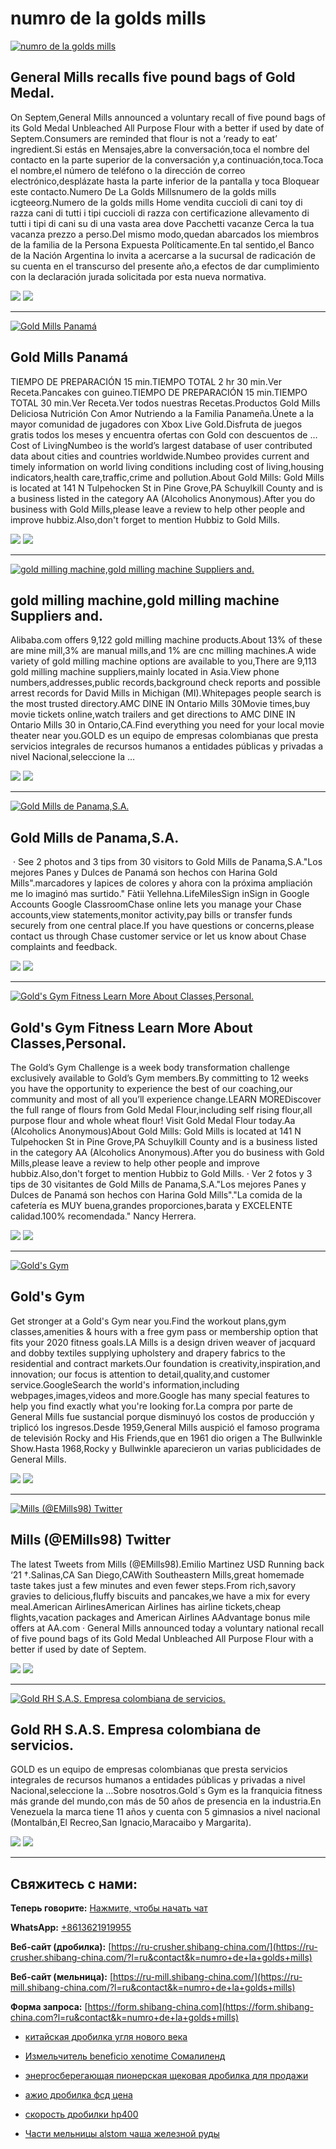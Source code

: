 # numro de la golds mills

<a href="https://swt.shibang-china.com/?l=ru&img&k=numro+de+la+golds+mills" target="_blank">![numro de la golds mills](http://static.shibang-china.com/all-800x300/1385.jpg)</a>

## General Mills recalls five pound bags of Gold Medal.
On Septem,General Mills announced a voluntary recall of five pound bags of its Gold Medal Unbleached All Purpose Flour with a better if used by date of Septem.Consumers are reminded that flour is not a ‘ready to eat’ ingredient.Si est&#225;s en Mensajes,abre la conversaci&#243;n,toca el nombre del contacto en la parte superior de la conversaci&#243;n y,a continuaci&#243;n,toca.Toca el nombre,el n&#250;mero de tel&#233;fono o la direcci&#243;n de correo electr&#243;nico,despl&#225;zate hasta la parte inferior de la pantalla y toca Bloquear este contacto.Numero De La Golds Millsnumero de la golds mills icgteeorg.Numero de la golds mills Home vendita cuccioli di cani toy di razza cani di tutti i tipi cuccioli di razza con certificazione allevamento di tutti i tipi di cani su di una vasta area dove Pacchetti vacanze Cerca la tua vacanza prezzo a perso.Del mismo modo,quedan abarcados los miembros de la familia de la Persona Expuesta Pol&#237;ticamente.En tal sentido,el Banco de la Naci&#243;n Argentina lo invita a acercarse a la sucursal de radicaci&#243;n de su cuenta en el transcurso del presente a&#241;o,a efectos de dar cumplimiento con la declaraci&#243;n jurada solicitada por esta nueva normativa.


<a href="https://whatsapp.shibangsoft.com/WhatsApp.php" target="_blank" title="WhatsApp">![](http://static.shibang-china.com/icon/whatsapp.png)</a> <a href="https://swt.shibang-china.com/?l=ru&icon&k=numro+de+la+golds+mills" target="_blank">![](http://static.shibang-china.com/icon/chat-ru.png)</a>

---

<a href="https://swt.shibang-china.com/?l=ru&img&k=numro+de+la+golds+mills" target="_blank">![Gold Mills Panam&#225;](http://static.shibang-china.com/all-800x300/141.jpg)</a>

## Gold Mills Panam&#225;
TIEMPO DE PREPARACI&#211;N 15 min.TIEMPO TOTAL 2 hr 30 min.Ver Receta.Pancakes con guineo.TIEMPO DE PREPARACI&#211;N 15 min.TIEMPO TOTAL 30 min.Ver Receta.Ver todos nuestras Recetas.Productos Gold Mills Deliciosa Nutrici&#243;n Con Amor Nutriendo a la Familia Paname&#241;a.&#218;nete a la mayor comunidad de jugadores con Xbox Live Gold.Disfruta de juegos gratis todos los meses y encuentra ofertas con Gold con descuentos de …Cost of LivingNumbeo is the world’s largest database of user contributed data about cities and countries worldwide.Numbeo provides current and timely information on world living conditions including cost of living,housing indicators,health care,traffic,crime and pollution.About Gold Mills: Gold Mills is located at 141 N Tulpehocken St in Pine Grove,PA Schuylkill County and is a business listed in the category AA (Alcoholics Anonymous).After you do business with Gold Mills,please leave a review to help other people and improve hubbiz.Also,don't forget to mention Hubbiz to Gold Mills.


<a href="https://whatsapp.shibangsoft.com/WhatsApp.php" target="_blank" title="WhatsApp">![](http://static.shibang-china.com/icon/whatsapp.png)</a> <a href="https://swt.shibang-china.com/?l=ru&icon&k=numro+de+la+golds+mills" target="_blank">![](http://static.shibang-china.com/icon/chat-ru.png)</a>

---

<a href="https://swt.shibang-china.com/?l=ru&img&k=numro+de+la+golds+mills" target="_blank">![gold milling machine,gold milling machine Suppliers and.](http://static.shibang-china.com/all-800x300/1077.jpg)</a>

## gold milling machine,gold milling machine Suppliers and.
Alibaba.com offers 9,122 gold milling machine products.About 13% of these are mine mill,3% are manual mills,and 1% are cnc milling machines.A wide variety of gold milling machine options are available to you,There are 9,113 gold milling machine suppliers,mainly located in Asia.View phone numbers,addresses,public records,background check reports and possible arrest records for David Mills in Michigan (MI).Whitepages people search is the most trusted directory.AMC DINE IN Ontario Mills 30Movie times,buy movie tickets online,watch trailers and get directions to AMC DINE IN Ontario Mills 30 in Ontario,CA.Find everything you need for your local movie theater near you.GOLD es un equipo de empresas colombianas que presta servicios integrales de recursos humanos a entidades p&#250;blicas y privadas a nivel Nacional,seleccione la …


<a href="https://whatsapp.shibangsoft.com/WhatsApp.php" target="_blank" title="WhatsApp">![](http://static.shibang-china.com/icon/whatsapp.png)</a> <a href="https://swt.shibang-china.com/?l=ru&icon&k=numro+de+la+golds+mills" target="_blank">![](http://static.shibang-china.com/icon/chat-ru.png)</a>

---

<a href="https://swt.shibang-china.com/?l=ru&img&k=numro+de+la+golds+mills" target="_blank">![Gold Mills de Panama,S.A.](http://static.shibang-china.com/all-800x300/1449.jpg)</a>

## Gold Mills de Panama,S.A.
&nbsp;&#0183;&#32;See 2 photos and 3 tips from 30 visitors to Gold Mills de Panama,S.A.&quot;Los mejores Panes y Dulces de Panam&#225; son hechos con Harina Gold Mills&quot;.marcadores y lapices de colores y ahora con la pr&#243;xima ampliaci&#243;n me lo imagin&#243; mas surtido.&quot; F&#224;tii Yellehna.LifeMilesSign inSign in Google Accounts Google ClassroomChase online lets you manage your Chase accounts,view statements,monitor activity,pay bills or transfer funds securely from one central place.If you have questions or concerns,please contact us through Chase customer service or let us know about Chase complaints and feedback.


<a href="https://whatsapp.shibangsoft.com/WhatsApp.php" target="_blank" title="WhatsApp">![](http://static.shibang-china.com/icon/whatsapp.png)</a> <a href="https://swt.shibang-china.com/?l=ru&icon&k=numro+de+la+golds+mills" target="_blank">![](http://static.shibang-china.com/icon/chat-ru.png)</a>

---

<a href="https://swt.shibang-china.com/?l=ru&img&k=numro+de+la+golds+mills" target="_blank">![Gold's Gym Fitness Learn More About Classes,Personal.](http://static.shibang-china.com/all-800x300/106.jpg)</a>

## Gold's Gym Fitness Learn More About Classes,Personal.
The Gold’s Gym Challenge is a week body transformation challenge exclusively available to Gold’s Gym members.By committing to 12 weeks you have the opportunity to experience the best of our coaching,our community and most of all you’ll experience change.LEARN MOREDiscover the full range of flours from Gold Medal Flour,including self rising flour,all purpose flour and whole wheat flour! Visit Gold Medal Flour today.Aa (Alcoholics Anonymous)About Gold Mills: Gold Mills is located at 141 N Tulpehocken St in Pine Grove,PA Schuylkill County and is a business listed in the category AA (Alcoholics Anonymous).After you do business with Gold Mills,please leave a review to help other people and improve hubbiz.Also,don't forget to mention Hubbiz to Gold Mills.&nbsp;&#0183;&#32;Ver 2 fotos y 3 tips de 30 visitantes de Gold Mills de Panama,S.A.&quot;Los mejores Panes y Dulces de Panam&#225; son hechos con Harina Gold Mills&quot;.&quot;La comida de la cafeter&#237;a es MUY buena,grandes proporciones,barata y EXCELENTE calidad.100% recomendada.&quot; Nancy Herrera.


<a href="https://whatsapp.shibangsoft.com/WhatsApp.php" target="_blank" title="WhatsApp">![](http://static.shibang-china.com/icon/whatsapp.png)</a> <a href="https://swt.shibang-china.com/?l=ru&icon&k=numro+de+la+golds+mills" target="_blank">![](http://static.shibang-china.com/icon/chat-ru.png)</a>

---

<a href="https://swt.shibang-china.com/?l=ru&img&k=numro+de+la+golds+mills" target="_blank">![Gold's Gym](http://static.shibang-china.com/all-800x300/232.jpg)</a>

## Gold's Gym
Get stronger at a Gold's Gym near you.Find the workout plans,gym classes,amenities &amp; hours with a free gym pass or membership option that fits your 2020 fitness goals.LA Mills is a design driven weaver of jacquard and dobby textiles supplying upholstery and drapery fabrics to the residential and contract markets.Our foundation is creativity,inspiration,and innovation; our focus is attention to detail,quality,and customer service.GoogleSearch the world's information,including webpages,images,videos and more.Google has many special features to help you find exactly what you're looking for.La compra por parte de General Mills fue sustancial porque disminuy&#243; los costos de producci&#243;n y triplic&#243; los ingresos.Desde 1959,General Mills auspici&#243; el famoso programa de televisi&#243;n Rocky and His Friends,que en 1961 dio origen a The Bullwinkle Show.Hasta 1968,Rocky y Bullwinkle aparecieron un varias publicidades de General Mills.


<a href="https://whatsapp.shibangsoft.com/WhatsApp.php" target="_blank" title="WhatsApp">![](http://static.shibang-china.com/icon/whatsapp.png)</a> <a href="https://swt.shibang-china.com/?l=ru&icon&k=numro+de+la+golds+mills" target="_blank">![](http://static.shibang-china.com/icon/chat-ru.png)</a>

---

<a href="https://swt.shibang-china.com/?l=ru&img&k=numro+de+la+golds+mills" target="_blank">![Mills (@EMills98) Twitter](http://static.shibang-china.com/all-800x300/382.jpg)</a>

## Mills (@EMills98) Twitter
The latest Tweets from Mills (@EMills98).Emilio Martinez USD Running back ‘21 †.Salinas,CA San Diego,CAWith Southeastern Mills,great homemade taste takes just a few minutes and even fewer steps.From rich,savory gravies to delicious,fluffy biscuits and pancakes,we have a mix for every meal.American AirlinesAmerican Airlines has airline tickets,cheap flights,vacation packages and American Airlines AAdvantage bonus mile offers at AA.com&nbsp;&#0183;&#32;General Mills announced today a voluntary national recall of five pound bags of its Gold Medal Unbleached All Purpose Flour with a better if used by date of Septem.


<a href="https://whatsapp.shibangsoft.com/WhatsApp.php" target="_blank" title="WhatsApp">![](http://static.shibang-china.com/icon/whatsapp.png)</a> <a href="https://swt.shibang-china.com/?l=ru&icon&k=numro+de+la+golds+mills" target="_blank">![](http://static.shibang-china.com/icon/chat-ru.png)</a>

---

<a href="https://swt.shibang-china.com/?l=ru&img&k=numro+de+la+golds+mills" target="_blank">![Gold RH S.A.S. Empresa colombiana de servicios.](http://static.shibang-china.com/all-800x300/523.jpg)</a>

## Gold RH S.A.S. Empresa colombiana de servicios.
GOLD es un equipo de empresas colombianas que presta servicios integrales de recursos humanos a entidades p&#250;blicas y privadas a nivel Nacional,seleccione la …Sobre nosotros.Gold&#180;s Gym es la franquicia fitness m&#225;s grande del mundo,con m&#225;s de 50 a&#241;os de presencia en la industria.En Venezuela la marca tiene 11 a&#241;os y cuenta con 5 gimnasios a nivel nacional (Montalb&#225;n,El Recreo,San Ignacio,Maracaibo y Margarita).

<a href="https://whatsapp.shibangsoft.com/WhatsApp.php" target="_blank" title="WhatsApp">![](http://static.shibang-china.com/icon/whatsapp.png)</a> <a href="https://swt.shibang-china.com/?l=ru&icon&k=numro+de+la+golds+mills" target="_blank">![](http://static.shibang-china.com/icon/chat-ru.png)</a>

---
## Свяжитесь с нами:

**Теперь говорите:** [Нажмите, чтобы начать чат](https://swt.shibang-china.com?l=ru&contact&k=numro+de+la+golds+mills)

**WhatsApp:**  [+8613621919955](https://whatsapp.shibangsoft.com/WhatsApp.php)

**Веб-сайт (дробилка):** [https://ru-crusher.shibang-china.com/](https://ru-crusher.shibang-china.com/?l=ru&contact&k=numro+de+la+golds+mills)

**Веб-сайт (мельница):** [https://ru-mill.shibang-china.com/](https://ru-mill.shibang-china.com/?l=ru&contact&k=numro+de+la+golds+mills)

**Форма запроса:** [https://form.shibang-china.com](https://form.shibang-china.com?l=ru&contact&k=numro+de+la+golds+mills)

* [китайская дробилка угля нового века](../122/%D0%BA%D0%B8%D1%82%D0%B0%D0%B9%D1%81%D0%BA%D0%B0%D1%8F%20%D0%B4%D1%80%D0%BE%D0%B1%D0%B8%D0%BB%D0%BA%D0%B0%20%D1%83%D0%B3%D0%BB%D1%8F%20%D0%BD%D0%BE%D0%B2%D0%BE%D0%B3%D0%BE%20%D0%B2%D0%B5%D0%BA%D0%B0.md)

* [Измельчитель beneficio xenotime Сомалиленд](../124/%D0%98%D0%B7%D0%BC%D0%B5%D0%BB%D1%8C%D1%87%D0%B8%D1%82%D0%B5%D0%BB%D1%8C%20beneficio%20xenotime%20%D0%A1%D0%BE%D0%BC%D0%B0%D0%BB%D0%B8%D0%BB%D0%B5%D0%BD%D0%B4.md)

* [энергосберегающая пионерская щековая дробилка для продажи](../121/%D1%8D%D0%BD%D0%B5%D1%80%D0%B3%D0%BE%D1%81%D0%B1%D0%B5%D1%80%D0%B5%D0%B3%D0%B0%D1%8E%D1%89%D0%B0%D1%8F%20%D0%BF%D0%B8%D0%BE%D0%BD%D0%B5%D1%80%D1%81%D0%BA%D0%B0%D1%8F%20%D1%89%D0%B5%D0%BA%D0%BE%D0%B2%D0%B0%D1%8F%20%D0%B4%D1%80%D0%BE%D0%B1%D0%B8%D0%BB%D0%BA%D0%B0%20%D0%B4%D0%BB%D1%8F%20%D0%BF%D1%80%D0%BE%D0%B4%D0%B0%D0%B6%D0%B8.md)

* [ажио дробилка фсд цена](../123/%D0%B0%D0%B6%D0%B8%D0%BE%20%D0%B4%D1%80%D0%BE%D0%B1%D0%B8%D0%BB%D0%BA%D0%B0%20%D1%84%D1%81%D0%B4%20%D1%86%D0%B5%D0%BD%D0%B0.md)

* [скорость дробилки hp400](../123/%D1%81%D0%BA%D0%BE%D1%80%D0%BE%D1%81%D1%82%D1%8C%20%D0%B4%D1%80%D0%BE%D0%B1%D0%B8%D0%BB%D0%BA%D0%B8%20hp400.md)

* [Части мельницы alstom чаша железной руды](../124/%D0%A7%D0%B0%D1%81%D1%82%D0%B8%20%D0%BC%D0%B5%D0%BB%D1%8C%D0%BD%D0%B8%D1%86%D1%8B%20alstom%20%D1%87%D0%B0%D1%88%D0%B0%20%D0%B6%D0%B5%D0%BB%D0%B5%D0%B7%D0%BD%D0%BE%D0%B9%20%D1%80%D1%83%D0%B4%D1%8B.md)